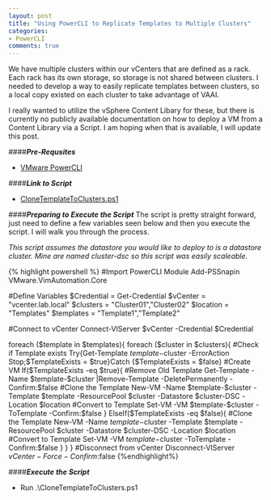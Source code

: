```yaml
---
layout: post
title: "Using PowerCLI to Replicate Templates to Multiple Clusters"
categories:
- PowerCLI
comments: true
---
```

We have multiple clusters within our vCenters that are defined as a rack. Each rack has its own storage, so storage is not shared between clusters. I needed to develop a way to easily replicate templates between clusters, so a local copy existed on each cluster to take advantage of VAAI.

I really wanted to utilize the vSphere Content Libary for these, but there is currently no publicly available documentation on how to deploy a VM from a Content Library via a Script. I am hoping when that is available, I will update this post.

####***Pre-Requsites***
- [VMware PowerCLI](https://www.vmware.com/support/developer/PowerCLI/)

####***Link to Script***
- [CloneTemplateToClusters.ps1](https://github.com/dstamen/PowerCLI/blob/master/CloneTemplateToClusters.ps1)

####***Preparing to Execute the Script***
The script is pretty straight forward, just need to define a few variables seen below and then you execute the script. I will walk you through the process.

*This script assumes the datastore you would like to deploy to is a datastore cluster. Mine are named cluster-dsc so this script was easily scaleable.*

{% highlight powershell %}
#Import PowerCLI Module
Add-PSSnapin VMware.VimAutomation.Core

#Define Variables
$Credential = Get-Credential
$vCenter = "vcenter.lab.local"
$clusters = "Cluster01","Cluster02"
$location = "Templates"
$templates = "Template1","Template2"

#Connect to vCenter
Connect-VIServer $vCenter -Credential $Credential

foreach ($template in $templates){
  foreach ($cluster in $clusters){
    #Check if Template exists
    Try{Get-Template $template-$cluster -ErrorAction Stop;$TemplateExists = $true}Catch {$TemplateExists = $false}
    #Create VM
    If($TemplateExists -eq $true){
        #Remove Old Template
        Get-Template -Name $template-$cluster |Remove-Template -DeletePermanently -Confirm:$false
        #Clone the Template
        New-VM -Name $template-$cluster -Template $template -ResourcePool $cluster -Datastore $cluster-DSC -Location $location
        #Convert to Template
        Set-VM -VM $template-$cluster -ToTemplate -Confirm:$false
    }
    ElseIf($TemplateExists -eq $false){
        #Clone the Template
        New-VM -Name $template-$cluster -Template $template -ResourcePool $cluster -Datastore $cluster-DSC -Location $location
        #Convert to Template
        Set-VM -VM $template-$cluster -ToTemplate -Confirm:$false
    }
  }
}
#Disconnect from vCenter
Disconnect-VIServer $vCenter -Force -Confirm:$false
{%endhighlight%}

####***Execute the Script***
- Run .\CloneTemplateToClusters.ps1
